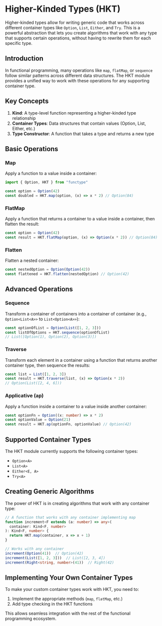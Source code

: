 # Higher-Kinded Types (HKT)

Higher-kinded types allow for writing generic code that works across different container types like `Option`, `List`, `Either`, and `Try`. This is a powerful abstraction that lets you create algorithms that work with any type that supports certain operations, without having to rewrite them for each specific type.

## Introduction

In functional programming, many operations like `map`, `flatMap`, or `sequence` follow similar patterns across different data structures. The HKT module provides a unified way to work with these operations for any supporting container type.

## Key Concepts

1. **Kind**: A type-level function representing a higher-kinded type relationship
2. **Container Types**: Data structures that contain values (Option, List, Either, etc.)
3. **Type Constructor**: A function that takes a type and returns a new type

## Basic Operations

### Map

Apply a function to a value inside a container:

```typescript
import { Option, HKT } from "functype"

const option = Option(42)
const doubled = HKT.map(option, (x) => x * 2) // Option(84)
```

### FlatMap

Apply a function that returns a container to a value inside a container, then flatten the result:

```typescript
const option = Option(42)
const result = HKT.flatMap(option, (x) => Option(x * 2)) // Option(84)
```

### Flatten

Flatten a nested container:

```typescript
const nestedOption = Option(Option(42))
const flattened = HKT.flatten(nestedOption) // Option(42)
```

## Advanced Operations

### Sequence

Transform a container of containers into a container of container (e.g., `Option<List<A>>` to `List<Option<A>>`):

```typescript
const optionOfList = Option(List([1, 2, 3]))
const listOfOptions = HKT.sequence(optionOfList) 
// List([Option(1), Option(2), Option(3)])
```

### Traverse

Transform each element in a container using a function that returns another container type, then sequence the results:

```typescript
const list = List([1, 2, 3])
const result = HKT.traverse(list, (x) => Option(x * 2))
// Option(List([2, 4, 6]))
```

### Applicative (ap)

Apply a function inside a container to a value inside another container:

```typescript
const optionFn = Option((x: number) => x * 2)
const optionValue = Option(21)
const result = HKT.ap(optionFn, optionValue) // Option(42)
```

## Supported Container Types

The HKT module currently supports the following container types:

- `Option<A>`
- `List<A>`
- `Either<E, A>`
- `Try<A>`

## Creating Generic Algorithms

The power of HKT is in creating algorithms that work with any container type:

```typescript
// A function that works with any container implementing map
function increment<F extends (a: number) => any>(
  container: Kind<F, number>
): Kind<F, number> {
  return HKT.map(container, x => x + 1)
}

// Works with any container
increment(Option(41))  // Option(42)
increment(List([1, 2, 3]))  // List([2, 3, 4])
increment(Right<string, number>(41))  // Right(42)
```

## Implementing Your Own Container Types

To make your custom container types work with HKT, you need to:

1. Implement the appropriate methods (`map`, `flatMap`, etc.)
2. Add type checking in the HKT functions

This allows seamless integration with the rest of the functional programming ecosystem.